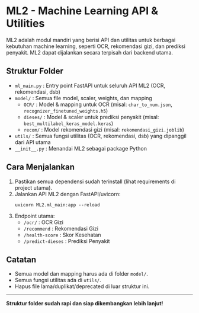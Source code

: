 # ML2 - Machine Learning API & Utilities

ML2 adalah modul mandiri yang berisi API dan utilitas untuk berbagai kebutuhan machine learning, seperti OCR, rekomendasi gizi, dan prediksi penyakit. ML2 dapat dijalankan secara terpisah dari backend utama.

## Struktur Folder

- `ml_main.py` : Entry point FastAPI untuk seluruh API ML2 (OCR, rekomendasi, dsb)
- `model/`   : Semua file model, scaler, weights, dan mapping
    - `OCR/`      : Model & mapping untuk OCR (misal: `char_to_num.json`, `recognizer_finetuned_weights.h5`)
    - `dieses/`   : Model & scaler untuk prediksi penyakit (misal: `best_multilabel_keras_model.keras`)
    - `recom/`    : Model rekomendasi gizi (misal: `rekomendasi_gizi.joblib`)
- `utils/`   : Semua fungsi utilitas (OCR, rekomendasi, dsb) yang dipanggil dari API utama
- `__init__.py` : Menandai ML2 sebagai package Python

## Cara Menjalankan

1. Pastikan semua dependensi sudah terinstall (lihat requirements di project utama).
2. Jalankan API ML2 dengan FastAPI/uvicorn:
   ```
   uvicorn ML2.ml_main:app --reload
   ```
3. Endpoint utama:
   - `/ocr/` : OCR Gizi
   - `/recommend` : Rekomendasi Gizi
   - `/health-score` : Skor Kesehatan
   - `/predict-dieses` : Prediksi Penyakit

## Catatan
- Semua model dan mapping harus ada di folder `model/`.
- Semua fungsi utilitas ada di `utils/`.
- Hapus file lama/duplikat/deprecated di luar struktur ini.

---

**Struktur folder sudah rapi dan siap dikembangkan lebih lanjut!**
